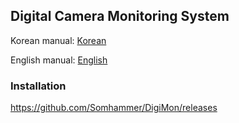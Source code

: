 Digital Camera Monitoring System
-------------

Korean manual: [Korean](https://github.com/Somhammer/DigiMon/blob/master/README_KR.md)

English manual: [English](https://github.com/Somhammer/DigiMon/blob/master/README.md)

### Installation
https://github.com/Somhammer/DigiMon/releases

